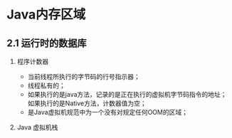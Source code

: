 # Java内存区域

## 2.1 运行时的数据库

1. 程序计数器

   * 当前线程所执行的字节码的行号指示器；
   * 线程私有的；
   * 如果执行的是java方法，记录的是正在执行的虚拟机字节码指令的地址；如果执行的是Native方法，计数器值为空；
   * 是Java虚拟机规范中为一个没有对规定任何OOM的区域；

2. Java 虚拟机栈

    
